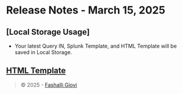 # Release Notes - March 15, 2025

## [Local Storage Usage]

- Your latest Query IN, Splunk Template, and HTML Template will be saved in Local Storage.

## [HTML Template](./html)

> © 2025 - <a href="https://www.linkedin.com/in/fashalli/" target="_blank" rel="noopener noreferrer">Fashalli Giovi</a>
